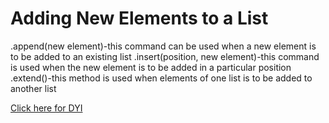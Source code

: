 # Adding New Elements to a List



.append(new element)-this command can be used when a new element is to be added to an existing list
.insert(position, new element)-this command is used when the new element is to be added in a particular position
.extend()-this method is used when elements of one list is to be added to another list

[Click here for DYI](https://colab.research.google.com/github/pythoncoder100/practice/blob/master/Adding_New_Element_to_a_List.ipynb)
